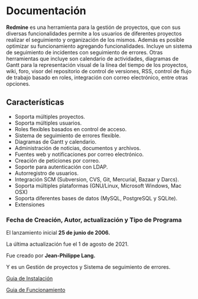 # Documentación

**Redmine** es una herramienta para la gestión de proyectos, que con sus diversas funcionalidades permite a los usuarios de diferentes proyectos realizar el seguimiento y organización de los mismos.
Además es posible optimizar su funcionamiento agregando funcionalidades. Incluye un sistema de seguimiento de incidentes con seguimiento de errores. 
Otras herramientas que incluye son calendario de actividades, diagramas de Gantt para la representación visual de la línea del tiempo de los proyectos, wiki, foro, visor del repositorio de control de versiones, RSS, control de flujo de trabajo basado en roles, integración con correo electrónico, entre otras opciones.

## Características
   -  Soporta múltiples proyectos.
   -  Soporta múltiples usuarios.
   -  Roles flexibles basados en control de acceso.
   -  Sistema de seguimiento de errores flexible.
   -  Diagramas de Gantt y calendario.
   -  Administración de noticias, documentos y archivos.
   -  Fuentes web y notificaciones por correo electrónico.
   -  Creación de peticiones por correo.
   -  Soporte para autenticación con LDAP.
   -  Autorregistro de usuarios.
   -  Integración SCM (Subversion, CVS, Git, Mercurial, Bazaar y Darcs).
   -  Soporta múltiples plataformas (GNU/Linux, Microsoft Windows, Mac OSX)
   -  Soporta diferentes bases de datos (MySQL, PostgreSQL y SQLite).
   -  Extensiones

### Fecha de Creación, Autor, actualización y Tipo de Programa
El lanzamiento inicial **25 de junio de 2006.**

La última actualización fue el 1 de agosto de 2021.

Fue creado por **Jean-Philippe Lang.**

Y es un Gestión de proyectos y Sistema de seguimiento de errores.

[Guia de Instalación](Instalacion.md)

[Guia de Funcionamiento](Funcionamiento.md)

